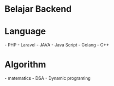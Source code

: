 # Belajar Backend

<h1>Language</h1>
- PHP
- Laravel
- JAVA
- Java Script
- Golang
- C++

<h1>Algorithm</h1>
- matematics
- DSA
- Dynamic programing
